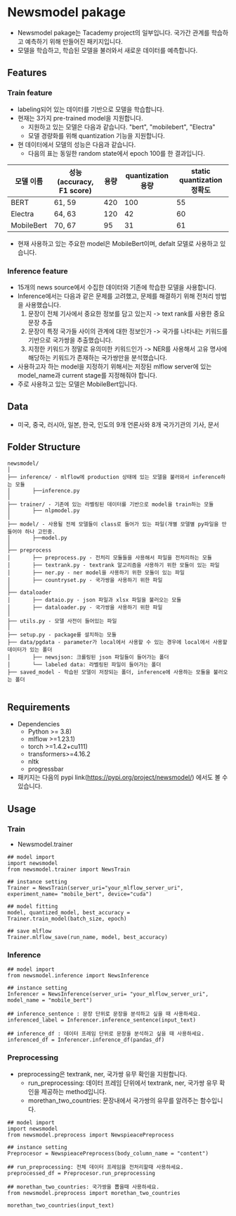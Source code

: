 # Newsmodel pakage
- Newsmodel pakage는 Tacademy project의 일부입니다.
   국가간 관계를 학습하고 예측하기 위해 만들어진 패키지입니다.
- 모델을 학습하고, 학습된 모델을 불러와서 새로운 데이터를 예측합니다.

## Features

### Train feature
- labeling되어 있는 데이터를 기반으로 모델을 학습합니다.
- 현재는 3가지 pre-trained model을 지원합니다. 
  - 지원하고 있는 모델은 다음과 같습니다. "bert", "mobilebert", "Electra"
  - 모델 경량화를 위해 quantization 기능을 지원합니다.
- 현 데이터에서 모델의 성능은 다음과 같습니다. 
  - 다음의 표는 동일한 random state에서 epoch 100를 한 결과입니다.

| 모델 이름  | 성능(accuracy, F1 score) | 용량 | quantization 용량 | static quantization 정확도 |
| ---------- | ------------------------ | ---- | ----------------- | -------------------------- |
| BERT       | 61, 59                   | 420  | 100               | 55                         |
| Electra    | 64, 63                   | 120  | 42                | 60                         |
| MobileBert | 70, 67                   | 95   | 31                | 61                         |

- 현재 사용하고 있는 주요한 model은 MobileBert이며, defalt 모델로 사용하고 있습니다.

### Inference feature
- 15개의 news source에서 수집한 데이터와 기존에 학습한 모델을 사용합니다.
- Inference에서는 다음과 같은 문제를 고려했고, 문제를 해결하기 위해 전처리 방법을 사용했습니다. 
  1. 문장이 전체 기사에서 중요한 정보를 담고 있는지 -> text rank를 사용한 중요 문장 추출
  2. 문장이 특정 국가들 사이의 관계에 대한 정보인가 -> 국가를 나타내는 키워드를 기반으로 국가쌍을 추출했습니다.
  3. 지정한 키워드가 정말로 유의미한 키워드인가 -> NER를 사용해서 고유 명사에 해당하는 키워드가 존재하는 국가쌍만을 분석했습니다.
- 사용하고자 하는 model을 지정하기 위해서는 저장된 mlflow server에 있는 model_name과 current stage를 지정해줘야 합니다.
- 주로 사용하고 있는 모델은 MobileBert입니다.

## Data
- 미국, 중국, 러시아, 일본, 한국, 인도의 9개 언론사와 8개 국가기관의 기사, 문서

## Folder Structure
  ```
  newsmodel/
  │
  ├── inference/ - mlflow에 production 상태에 있는 모델을 불러와서 inference하는 모듈
  │       ├──inference.py 
  │
  ├── trainer/ - 기존에 있는 라벨링된 데이터를 기반으로 model을 train하는 모듈
  │       ├── nlpmodel.py 
  │
  ├── model/ - 사용될 전체 모델들이 class로 들어가 있는 파일(개별 모델별 py파일을 만들어야 하나 고민중.
  │       ├──model.py
  │
  ├── preprocess 
  │       ├── preprocess.py - 전처리 모듈들을 사용해서 파일을 전처리하는 모듈
  │       ├── textrank.py - textrank 알고리즘을 사용하기 위한 모듈이 있는 파일
  │       ├── ner.py - ner model을 사용하기 위한 모듈이 있는 파일
  │       ├── countryset.py - 국가쌍을 사용하기 위한 파일
  │
  ├── dataloader
  │       ├── dataio.py - json 파일과 xlsx 파일을 불러오는 모듈
  │       ├── dataloader.py - 국가쌍을 사용하기 위한 파일
  │
  ├── utils.py - 모델 사전이 들어있는 파일
  │
  ├── setup.py - package를 설치하는 모듈
  ├── data/pgdata - parameter가 local에서 사용할 수 있는 경우에 local에서 사용할 데이터가 있는 폴더
  │       ├── newsjson: 크롤링된 json 파일들이 들어가는 폴더 
  │       └── labeled data: 라벨링된 파일이 들어가는 폴더
  ├── saved_model - 학습된 모델이 저장되는 폴더, inference에 사용하는 모듈을 불러오는 폴더
  
 
  ```
  
## Requirements

- Dependencies
  - Python >= 3.8)
  - mlflow >=1.23.1)
  - torch >=1.4.2+cu111) 
  - transformers>=4.16.2
  - nltk
  - progressbar
- 패키지는 다음의 pypi link(https://pypi.org/project/newsmodel/) 에서도 볼 수 있습니다.

## Usage

### Train

- Newsmodel.trainer

```
## model import
import newsmodel
from newsmodel.trainer import NewsTrain

## instance setting
Trainer = NewsTrain(server_uri="your_mlflow_server_uri", experiment_name= "mobile_bert", device="cuda")

## model fitting
model, quantized_model, best_accuracy = Trainer.train_model(batch_size, epoch)

## save mlflow
Trainer.mlflow_save(run_name, model, best_accuracy)
```

### Inference

```
## model import
from newsmodel.inference import NewsInference

## instance setting
Inferencer = NewsInference(server_uri= "your_mlflow_server_uri", model_name = "mobile_bert")

## inference_sentence : 문장 단위로 문장을 분석하고 싶을 때 사용하세요.
inferenced_label = Inferencer.inference_sentence(input_text)

## inference_df : 데이터 프레임 단위로 문장을 분석하고 싶을 때 사용하세요.
inferenced_df = Inferencer.inference_df(pandas_df)
```

### Preprocessing

- preprocessing은 textrank, ner, 국가쌍 유무 확인을 지원합니다.
  - run_preprocessing: 데이터 프레임 단위에서 textrank, ner, 국가쌍 유무 확인을 제공하는 method입니다.
  - morethan_two_countries: 문장내에서 국가쌍의 유무를 알려주는 함수입니다.
```
## model import
import newsmodel
from newsmodel.preprocess import NewspieacePreprocess

## instance setting
Preprocesor = NewspieacePreprocess(body_column_name = "content")

## run_preprocessing: 전체 데이터 프레임을 전처리할때 사용하세요. 
preprocessed_df = Preprocesor.run_preprocessing

## morethan_two_countries: 국가쌍을 뽑을때 사용하세요. 
from newsmodel.preprocess import morethan_two_countries

morethan_two_countries(input_text)
```